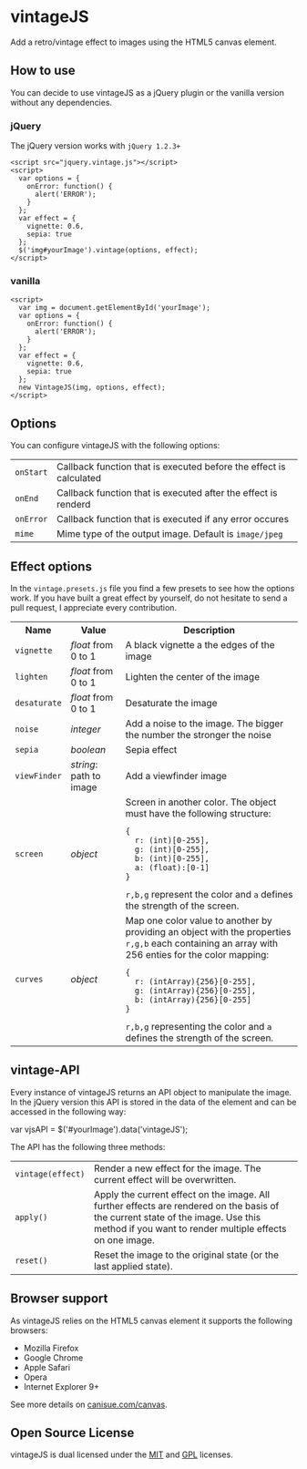 # vintageJS
Add a retro/vintage effect to images using the HTML5 canvas element.

## How to use
You can decide to use vintageJS as a jQuery plugin or the vanilla version without any dependencies.

### jQuery

The jQuery version works with `jQuery 1.2.3+`

  <script src="//code.jquery.com/jquery-2.0.0.min.js"></script>
    <script src="jquery.vintage.js"></script>
    <script>
      var options = {
        onError: function() {
          alert('ERROR');
        }
      };
      var effect = {
        vignette: 0.6,
        sepia: true
      };
      $('img#yourImage').vintage(options, effect);
    </script>

### vanilla

  <script src="vintage.js"></script>
    <script>
      var img = document.getElementById('yourImage');
      var options = {
        onError: function() {
          alert('ERROR');
        }
      };
      var effect = {
        vignette: 0.6,
        sepia: true
      };
      new VintageJS(img, options, effect);
    </script>

## Options

You can configure vintageJS with the following options:

<table>
  <tr>
    <td><code>onStart</code></td>
    <td>Callback function that is executed before the effect is calculated</td>
  </tr>
  <tr>
    <td><code>onEnd</code></td>
    <td>Callback function that is executed after the effect is renderd</td>
  </tr>
  <tr>
    <td><code>onError</code></td>
    <td>Callback function that is executed if any error occures</td>
  </tr>
  <tr>
    <td><code>mime</code></td>
    <td>Mime type of the output image. Default is <code>image/jpeg</code></td>
  </tr>
</table>

## Effect options

In the `vintage.presets.js` file you find a few presets to see how the options work. If you have built a great effect by yourself, do not hesitate to send a pull request, I appreciate every contribution.

<table>
  <tr>
    <th>Name</th>
    <th>Value</th>
    <th>Description</th>
  </tr>
  <tr>
    <td><code>vignette</code></td>
    <td><i>float</i> from 0 to 1</td>
    <td>A black vignette a the edges of the image</td>
  </tr>
  <tr>
    <td><code>lighten</code></td>
    <td><i>float</i> from 0 to 1</td>
    <td>Lighten the center of the image</td>
  </tr>
  <tr>
    <td><code>desaturate</code></td>
    <td><i>float</i> from 0 to 1</td>
    <td>Desaturate the image</td>
  </tr>
  <tr>
    <td><code>noise</code></td>
    <td><i>integer</i></td>
    <td>Add a noise to the image. The bigger the number the stronger the noise</td>
  </tr>
  <tr>
    <td><code>sepia</code></td>
    <td><i>boolean</i></td>
    <td>Sepia effect</td>
  </tr>
  <tr>
    <td><code>viewFinder</code></td>
    <td><i>string</i>: path to image</td>
    <td>Add a viewfinder image</td>
  </tr>
  <tr>
    <td><code>screen</code></td>
    <td><i>object</i></td>
    <td>Screen in another color. The object must have the following structure: <pre><code>{
  r: (int)[0-255],
  g: (int)[0-255],
  b: (int)[0-255],
  a: (float):[0-1]
}</code></pre>
<code>r,b,g</code> represent the color and <code>a</code> defines the strength of the screen.
</td>
  </tr>
  <tr>
    <td><code>curves</code></td>
    <td><i>object</i></td>
    <td>Map one color value to another by providing an object with the properties <code>r,g,b</code> each containing an array with 256 enties for the color mapping: <pre><code>{
  r: (intArray){256}[0-255],
  g: (intArray){256}[0-255],
  b: (intArray){256}[0-255]
}</code></pre>
<code>r,b,g</code> representing the color and <code>a</code> defines the strength of the screen.
</td>
  </tr>
</table>

## vintage-API

Every instance of vintageJS returns an API object to manipulate the image. In the jQuery version this API is stored in the data of the element and can be accessed in the following way:

  var vjsAPI = $('#yourImage').data('vintageJS');

The API has the following three methods:

<table>
  <tr>
    <td><code>vintage(effect)</code></td>
    <td>Render a new effect for the image. The current effect will be overwritten.</td>
  </tr>
  <tr>
    <td><code>apply()</code></td>
    <td>Apply the current effect on the image. All further effects are rendered on the basis of the current state of the image. Use this method if you want to render multiple effects on one image.</td>
  </tr>
  <tr>
    <td><code>reset()</code></td>
    <td>Reset the image to the original state (or the last applied state).</td>
  </tr>
</table>

## Browser support

As vintageJS relies on the HTML5 canvas element it supports the following browsers:

* Mozilla Firefox
* Google Chrome
* Apple Safari
* Opera
* Internet Explorer 9+

See more details on [canisue.com/canvas](http://caniuse.com/canvas).

## Open Source License

vintageJS is dual licensed under the [MIT](http://www.opensource.org/licenses/mit-license.php) and [GPL](http://www.opensource.org/licenses/gpl-license.php) licenses.

